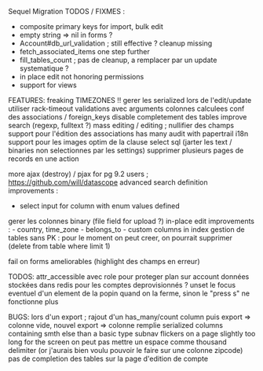 Sequel Migration TODOS / FIXMES :
- composite primary keys for import, bulk edit
- empty string => nil in forms ?
- Account#db_url_validation ; still effective ? cleanup missing
- fetch_associated_items one step further
- fill_tables_count ; pas de cleanup, a remplacer par un update systematique ?
- in place edit not honoring permissions
- support for views

FEATURES:
freaking TIMEZONES !!
gerer les serialized lors de l'edit/update
utiliser rack-timeout
validations avec arguments
colonnes calculees
conf des associations / foreign_keys
disable completement des tables
improve search (regexp, fulltext ?)
mass editing / editing ; nullifier des champs
support pour l'édition des associations has many
audit with papertrail
i18n
support pour les images
optim de la clause select sql (jarter les text / binaries non selectionnes par les settings)
supprimer plusieurs pages de records en une action

more ajax (destroy) / pjax
for pg 9.2 users ; https://github.com/will/datascope
advanced search definition improvements :
  - select input for column with enum values defined

gerer les colonnes binary (file field for upload ?)
in-place edit improvements :
	- country, time_zone
	- belongs_to
	- custom columns in index
gestion de tables sans PK : pour le moment on peut creer, on pourrait supprimer (delete from table where <tous les attr> limit 1)

fail on forms ameliorables (highlight des champs en erreur)

TODOS:
attr_accessible avec role pour proteger plan sur account
données stockées dans redis pour les comptes deprovisionnés ?
unset le focus eventuel d'un element de la popin quand on la ferme, sinon le "press s" ne fonctionne plus

BUGS:
lors d'un export ; rajout d'un has_many/count column puis export => colonne vide, nouvel export => colonne remplie
serialized columns containing smth else than a basic type
subnav flickers on a page slightly too long for the screen
on peut pas mettre un espace comme thousand delimiter (or j'aurais bien voulu pouvoir le faire sur une colonne zipcode)
pas de completion des tables sur la page d'edition de compte
